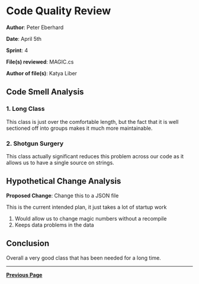 # Code Quality Review

**Author**: Peter Eberhard

**Date**: April 5th

**Sprint**: 4

**File(s) reviewed**: MAGIC.cs

**Author of file(s)**: Katya Liber

## Code Smell Analysis

### 1. Long Class

This class is just over the comfortable length, but the fact that it is well sectioned off into groups makes it much more maintainable.

### 2. Shotgun Surgery

This class actually significant reduces this problem across our code as it allows us to have a single source on strings.

## Hypothetical Change Analysis

**Proposed Change**: Change this to a JSON file

This is the current intended plan, it just takes a lot of startup work

1. Would allow us to change magic numbers without a recompile
2. Keeps data problems in the data

## Conclusion

Overall a very good class that has been needed for a long time.

---

[**Previous Page**](../README.md)

